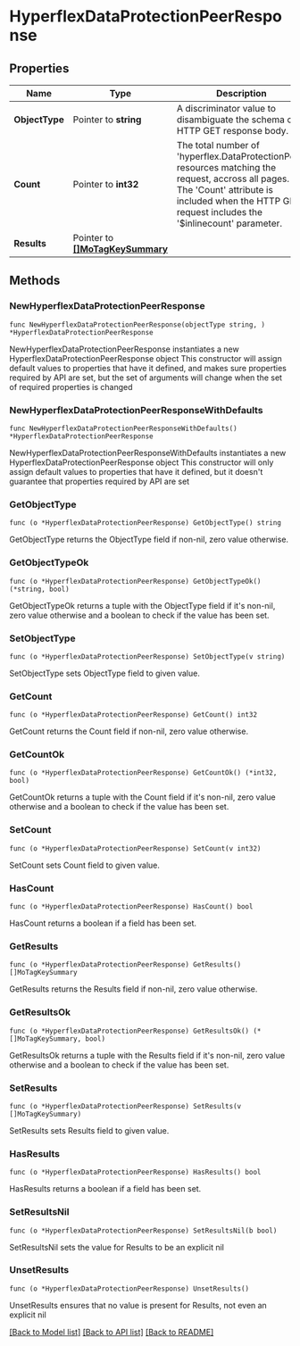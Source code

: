 # HyperflexDataProtectionPeerResponse

## Properties

Name | Type | Description | Notes
------------ | ------------- | ------------- | -------------
**ObjectType** | Pointer to **string** | A discriminator value to disambiguate the schema of a HTTP GET response body. | 
**Count** | Pointer to **int32** | The total number of &#39;hyperflex.DataProtectionPeer&#39; resources matching the request, accross all pages. The &#39;Count&#39; attribute is included when the HTTP GET request includes the &#39;$inlinecount&#39; parameter. | [optional] 
**Results** | Pointer to [**[]MoTagKeySummary**](MoTagKeySummary.md) |  | [optional] 

## Methods

### NewHyperflexDataProtectionPeerResponse

`func NewHyperflexDataProtectionPeerResponse(objectType string, ) *HyperflexDataProtectionPeerResponse`

NewHyperflexDataProtectionPeerResponse instantiates a new HyperflexDataProtectionPeerResponse object
This constructor will assign default values to properties that have it defined,
and makes sure properties required by API are set, but the set of arguments
will change when the set of required properties is changed

### NewHyperflexDataProtectionPeerResponseWithDefaults

`func NewHyperflexDataProtectionPeerResponseWithDefaults() *HyperflexDataProtectionPeerResponse`

NewHyperflexDataProtectionPeerResponseWithDefaults instantiates a new HyperflexDataProtectionPeerResponse object
This constructor will only assign default values to properties that have it defined,
but it doesn't guarantee that properties required by API are set

### GetObjectType

`func (o *HyperflexDataProtectionPeerResponse) GetObjectType() string`

GetObjectType returns the ObjectType field if non-nil, zero value otherwise.

### GetObjectTypeOk

`func (o *HyperflexDataProtectionPeerResponse) GetObjectTypeOk() (*string, bool)`

GetObjectTypeOk returns a tuple with the ObjectType field if it's non-nil, zero value otherwise
and a boolean to check if the value has been set.

### SetObjectType

`func (o *HyperflexDataProtectionPeerResponse) SetObjectType(v string)`

SetObjectType sets ObjectType field to given value.


### GetCount

`func (o *HyperflexDataProtectionPeerResponse) GetCount() int32`

GetCount returns the Count field if non-nil, zero value otherwise.

### GetCountOk

`func (o *HyperflexDataProtectionPeerResponse) GetCountOk() (*int32, bool)`

GetCountOk returns a tuple with the Count field if it's non-nil, zero value otherwise
and a boolean to check if the value has been set.

### SetCount

`func (o *HyperflexDataProtectionPeerResponse) SetCount(v int32)`

SetCount sets Count field to given value.

### HasCount

`func (o *HyperflexDataProtectionPeerResponse) HasCount() bool`

HasCount returns a boolean if a field has been set.

### GetResults

`func (o *HyperflexDataProtectionPeerResponse) GetResults() []MoTagKeySummary`

GetResults returns the Results field if non-nil, zero value otherwise.

### GetResultsOk

`func (o *HyperflexDataProtectionPeerResponse) GetResultsOk() (*[]MoTagKeySummary, bool)`

GetResultsOk returns a tuple with the Results field if it's non-nil, zero value otherwise
and a boolean to check if the value has been set.

### SetResults

`func (o *HyperflexDataProtectionPeerResponse) SetResults(v []MoTagKeySummary)`

SetResults sets Results field to given value.

### HasResults

`func (o *HyperflexDataProtectionPeerResponse) HasResults() bool`

HasResults returns a boolean if a field has been set.

### SetResultsNil

`func (o *HyperflexDataProtectionPeerResponse) SetResultsNil(b bool)`

 SetResultsNil sets the value for Results to be an explicit nil

### UnsetResults
`func (o *HyperflexDataProtectionPeerResponse) UnsetResults()`

UnsetResults ensures that no value is present for Results, not even an explicit nil

[[Back to Model list]](../README.md#documentation-for-models) [[Back to API list]](../README.md#documentation-for-api-endpoints) [[Back to README]](../README.md)


